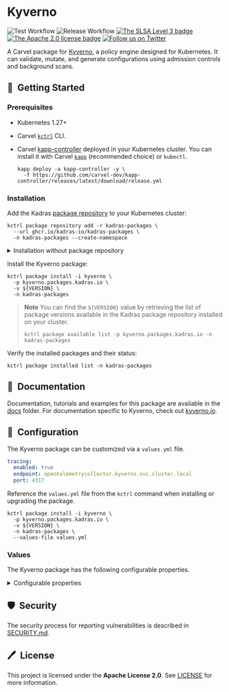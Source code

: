 # Kyverno

![Test Workflow](https://github.com/kadras-io/package-for-kyverno/actions/workflows/test.yml/badge.svg)
![Release Workflow](https://github.com/kadras-io/package-for-kyverno/actions/workflows/release.yml/badge.svg)
[![The SLSA Level 3 badge](https://slsa.dev/images/gh-badge-level3.svg)](https://slsa.dev/spec/v1.0/levels)
[![The Apache 2.0 license badge](https://img.shields.io/badge/License-Apache_2.0-blue.svg)](https://opensource.org/licenses/Apache-2.0)
[![Follow us on Twitter](https://img.shields.io/static/v1?label=Twitter&message=Follow&color=1DA1F2)](https://twitter.com/kadrasIO)

A Carvel package for [Kyverno](https://kyverno.io), a policy engine designed for Kubernetes. It can validate, mutate, and generate configurations using admission controls and background scans.

## 🚀&nbsp; Getting Started

### Prerequisites

* Kubernetes 1.27+
* Carvel [`kctrl`](https://carvel.dev/kapp-controller/docs/latest/install/#installing-kapp-controller-cli-kctrl) CLI.
* Carvel [kapp-controller](https://carvel.dev/kapp-controller) deployed in your Kubernetes cluster. You can install it with Carvel [`kapp`](https://carvel.dev/kapp/docs/latest/install) (recommended choice) or `kubectl`.

  ```shell
  kapp deploy -a kapp-controller -y \
    -f https://github.com/carvel-dev/kapp-controller/releases/latest/download/release.yml
  ```

### Installation

Add the Kadras [package repository](https://github.com/kadras-io/kadras-packages) to your Kubernetes cluster:

  ```shell
  kctrl package repository add -r kadras-packages \
    --url ghcr.io/kadras-io/kadras-packages \
    -n kadras-packages --create-namespace
  ```

<details><summary>Installation without package repository</summary>
The recommended way of installing the Kyverno package is via the Kadras <a href="https://github.com/kadras-io/kadras-packages">package repository</a>. If you prefer not using the repository, you can add the package definition directly using <a href="https://carvel.dev/kapp/docs/latest/install"><code>kapp</code></a> or <code>kubectl</code>.

  ```shell
  kubectl create namespace kadras-packages
  kapp deploy -a kyverno-package -n kadras-packages -y \
    -f https://github.com/kadras-io/package-for-kyverno/releases/latest/download/metadata.yml \
    -f https://github.com/kadras-io/package-for-kyverno/releases/latest/download/package.yml
  ```
</details>

Install the Kyverno package:

  ```shell
  kctrl package install -i kyverno \
    -p kyverno.packages.kadras.io \
    -v ${VERSION} \
    -n kadras-packages
  ```

> **Note**
> You can find the `${VERSION}` value by retrieving the list of package versions available in the Kadras package repository installed on your cluster.
> 
>   ```shell
>   kctrl package available list -p kyverno.packages.kadras.io -n kadras-packages
>   ```

Verify the installed packages and their status:

  ```shell
  kctrl package installed list -n kadras-packages
  ```

## 📙&nbsp; Documentation

Documentation, tutorials and examples for this package are available in the [docs](docs) folder.
For documentation specific to Kyverno, check out [kyverno.io](https://kyverno.io).

## 🎯&nbsp; Configuration

The Kyverno package can be customized via a `values.yml` file.

  ```yaml
  tracing:
    enabled: true
    endpoint: opentelemetrycollector.kyverno.svc.cluster.local
    port: 4317
  ```

Reference the `values.yml` file from the `kctrl` command when installing or upgrading the package.

  ```shell
  kctrl package install -i kyverno \
    -p kyverno.packages.kadras.io \
    -v ${VERSION} \
    -n kadras-packages \
    --values-file values.yml
  ```

### Values

The Kyverno package has the following configurable properties.

<details><summary>Configurable properties</summary>

| Config | Default | Description |
|-------|-------------------|-------------|
| `optional_components.background_controller` | `true` | Whether to deploy the Background Controller, responsible for processing of generate and mutate-existing rules. |
| `optional_components.cleanup_controller` | `true` | Whether to deploy the Cleanup Controller, responsible for processing `CleanupPolicy` resources. |
| `optional_components.reports_controller` | `true` | Whether to deploy the Reports Controller, responsible for handling `PolicyReport` resources. |
| `ca_cert_data` | `""` | PEM-encoded certificate data to trust TLS connections with a custom CA. |

Settings for the controllers.

| Config | Default | Description |
|-------|-------------------|-------------|
| `admission_controller.replicas` | `1` | The number of replicas for the Admission Controller. In order to enable high availability, it should be at least 3 (2 is not permitted). |
| `background_controller.replicas` | `1` | The number of replicas for the Background Controller. In order to enable high availability, it should be greater than 1. |
| `cleanup_controller.replicas` | `1` | The number of replicas for the Cleanup Controller. In order to enable high availability, it should be greater than 1. |
| `reports_controller.replicas` | `1` | The number of replicas for the Reports Controller. In order to enable high availability, it should be greater than 1. |

Settings for logging.

| Config | Default | Description |
|-------|-------------------|-------------|
| `logging.level` | `2` | Number of the log level verbosity (from `1` to `6`). |
| `logging.encoding` | `text` | Log encoding format. Options: `text`, `json`. |

Settings for metrics.

| Config | Default | Description |
|-------|-------------------|-------------|
| `metrics.type` | `prometheus` | Whether to use OpenTelemetry (`grpc`) or Prometheus (`prometheus`) for exporting metrics. |
| `metrics.collector` | `""` | The endpoint where the OpenTelemetry-based collector receives telemetry data. For example, `opentelemetrycollector.kyverno.svc.cluster.local:4317`. |

Settings for tracing.

| Config | Default | Description |
|-------|-------------------|-------------|
| `tracing.enabled` | `false` | Whether to configure Kyverno to export OpenTelemetry traces to a distributed tracing backend. |
| `tracing.endpoint` | `""` | The endpoint where the distributed tracing backend accepts OpenTelemetry traces. For example, `opentelemetrycollector.kyverno.svc.cluster.local`. |
| `tracing.port` | `4317` | The port exposed by the distributed tracing backend to accept OpenTelemetry traces. |
| `tracing.ca_cert_secret` | `""` | The Secret containing the certificate which is used by the Opentelemetry Tracing Client. If empty string is set, an insecure connection will be used. |

Settings for the corporate proxy.

| Config | Default | Description |
|-------|-------------------|-------------|
| `proxy.https_proxy` | `""` | The HTTPS proxy to use for network traffic. |
| `proxy.http_proxy` | `""` | The HTTP proxy to use for network traffic. |
| `proxy.no_proxy` | `""` | A comma-separated list of hostnames, IP addresses, or IP ranges in CIDR format that should not use the proxy. |

</details>

## 🛡️&nbsp; Security

The security process for reporting vulnerabilities is described in [SECURITY.md](SECURITY.md).

## 🖊️&nbsp; License

This project is licensed under the **Apache License 2.0**. See [LICENSE](LICENSE) for more information.
